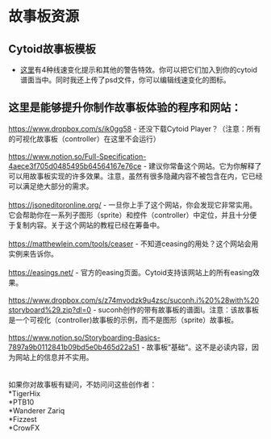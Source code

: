 # 故事板资源

## Cytoid故事板模板
* [这里](https://drive.google.com/file/d/1UOnz5cWR4LDFNlSj6OuIYJZS2DUE0_r7/view)有4种线速变化提示和其他的警告特效。你可以把它们加入到你的cytoid谱面当中。同时我还上传了psd文件，你可以编辑线速变化的图标。<br>



## 这里是能够提升你制作故事板体验的程序和网站：
https://www.dropbox.com/s/ik0gg58  - 还没下载Cytoid Player？（注意：所有的可视化故事板（controller）在这里不会运行）<br>
<br>
https://www.notion.so/Full-Specification-4aece3f705d0485495b64564167e76ce  - 建议你常备这个网站。它为你解释了可以用故事板实现的许多效果。注意，虽然有很多隐藏内容不被包含在内，它已经可以满足绝大部分的需求。<br>
<br>
https://jsoneditoronline.org/  - 一旦你上手了这个网站，你会发现它非常实用。它会帮助你在一系列子图形（sprite）和控件（controller）中定位，并且十分便于复制内容。关于这个网站的教程已经在筹备中。<br>
<br>
https://matthewlein.com/tools/ceaser  - 不知道ceasing的用处？这个网站会用实例来告诉你。<br>
<br>
https://easings.net/  - 官方的easing页面。Cytoid支持该网站上的所有easing效果。<br>
<br>
https://www.dropbox.com/s/z74mvodzk9u4zsc/suconh.i%20%28with%20storyboard%29.zip?dl=0  - suconh创作的带有故事板的谱面I。注意：该故事板是一个可视化（controller)故事板的示例，而不是图形（sprite）故事板。<br>
<br>
https://www.notion.so/Storyboarding-Basics-7897a9b0112841b09bd5e0b465d22a51 - 故事板“基础”。这不是必读内容，因为网站上的信息并不实用。<br>
<br>
<br>
如果你对故事板有疑问，不妨问问这些创作者：<br>
    *TigerHix <br>
    *PTB10 <br>
    *Wanderer Zariq <br>
    *Fizzest <br>
    *CrowFX <br>

